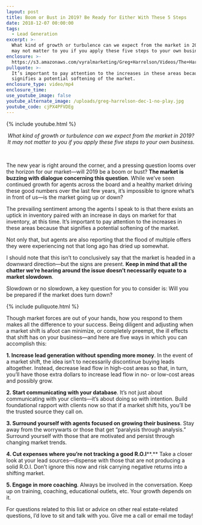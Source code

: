 ```yaml
---
layout: post
title: Boom or Bust in 2019? Be Ready for Either With These 5 Steps
date: 2018-12-07 00:00:00
tags:
  - Lead Generation
excerpt: >-
  What kind of growth or turbulence can we expect from the market in 2019? It
  may not matter to you if you apply these five steps to your own business.
enclosure: >-
  https://s3.amazonaws.com/vyralmarketing/Greg+Harrelson/Videos/The+Harrelson+Group+-+Boom+or+Bust+in+2019%253F+Be+Ready+for+Either+With+These+5+Steps.mp4
pullquote: >-
  It’s important to pay attention to the increases in these areas because that
  signifies a potential softening of the market.
enclosure_type: video/mp4
enclosure_time:
use_youtube_image: false
youtube_alternate_image: /uploads/greg-harrelson-dec-1-no-play.jpg
youtube_code: cjPX4PFVDEg
---
```


{% include youtube.html %}

<center><em>What kind of growth or turbulence can we expect from the market in 2019? It may not matter to you if you apply these five steps to your own business.</em></center>

&nbsp;

The new year is right around the corner, and a pressing question looms over the horizon for our market—will 2019 be a boom or bust? **The market is buzzing with dialogue concerning this question**. While we’ve seen continued growth for agents across the board and a healthy market driving these good numbers over the last few years, it’s impossible to ignore what’s in front of us—is the market going up or down?

The prevailing sentiment among the agents I speak to is that there exists an uptick in inventory paired with an increase in days on market for that inventory, at this time. It’s important to pay attention to the increases in these areas because that signifies a potential softening of the market.

Not only that, but agents are also reporting that the flood of multiple offers they were experiencing not that long ago has dried up somewhat.

I should note that this isn’t to conclusively say that the market is headed in a downward direction—but the signs are present. **Keep in mind that all the chatter we’re hearing around the issue doesn’t necessarily equate to a market slowdown**.

Slowdown or no slowdown, a key question for you to consider is: Will you be prepared if the market does turn down?

{% include pullquote.html %}

Though market forces are out of your hands, how you respond to them makes all the difference to your success. Being diligent and adjusting when a market shift is afoot can minimize, or completely preempt, the ill effects that shift has on your business—and here are five ways in which you can accomplish this:

**1. Increase lead generation without spending more money**. In the event of a market shift, the idea isn’t to necessarily discontinue buying leads altogether. Instead, decrease lead flow in high-cost areas so that, in turn, you’ll have those extra dollars to increase lead flow in no- or low-cost areas and possibly grow.

**2. Start communicating with your database**. It’s not just about communicating with your clients—it’s about doing so with intention. Build foundational rapport with clients now so that if a market shift hits, you’ll be the trusted source they call on.

**3. Surround yourself with agents focused on growing their business**. Stay away from the worrywarts or those that get “paralysis through analysis.” Surround yourself with those that are motivated and persist through changing market trends.

**4. Cut expenses where you’re not tracking a good R.O.I****.** Take a closer look at your lead sources—dispense with those that are not producing a solid R.O.I. Don’t ignore this now and risk carrying negative returns into a shifting market.

**5. Engage in more coaching**. Always be involved in the conversation. Keep up on training, coaching, educational outlets, etc. Your growth depends on it.

For questions related to this list or advice on other real estate-related questions, I’d love to sit and talk with you. Give me a call or email me today!